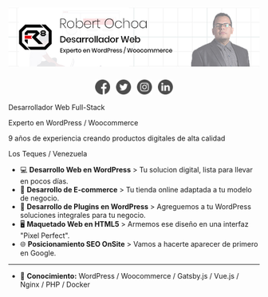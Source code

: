 # [![Robert Ochoa header](https://github.com/ochoarobert1/ochoarobert1/blob/master/github.jpg)](https://robertochoa.com.ve)
<p align="center">
    <a href="https://www.facebook.com/robertochoaweb"><img height="30" src="https://github.com/ochoarobert1/ochoarobert1/blob/master/facebook.png?raw=true"></a>&nbsp;&nbsp;
    <a href="https://twitter.com/choarobert1"><img height="30" src="https://github.com/ochoarobert1/ochoarobert1/blob/master/twitter.png?raw=true"></a>&nbsp;&nbsp;
    <a href="https://www.instagram.com/ochoarob1"><img height="30" src="https://github.com/ochoarobert1/ochoarobert1/blob/master/instagram.png?raw=true"></a>&nbsp;&nbsp;
    <a href="https://www.linkedin.com/in/ochoarobert1/"><img height="30" src="https://github.com/ochoarobert1/ochoarobert1/blob/master/linkedin.png?raw=true"></a>
</p>

Desarrollador Web Full-Stack

Experto en WordPress / Woocommerce

9 años de experiencia creando productos digitales de alta calidad

Los Teques / Venezuela

- 💻 **Desarrollo Web en WordPress** > Tu solucion digital, lista para llevar en pocos días.
- 🛒 **Desarrollo de E-commerce** > Tu tienda online adaptada a tu modelo de negocio.
- 🔌 **Desarrollo de Plugins en WordPress** > Agreguemos a tu WordPress soluciones integrales para tu negocio.
- 🖥️ **Maquetado Web en HTML5** > Armemos ese diseño en una interfaz "Pixel Perfect".
- 🌐 **Posicionamiento SEO OnSite** > Vamos a hacerte aparecer de primero en Google.

<hr>

- 🔭 **Conocimiento:** WordPress / Woocommerce / Gatsby.js / Vue.js / Nginx / PHP / Docker
